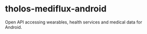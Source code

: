 # tholos-mediflux-android
Open API accessing wearables, health services and medical data for Android.
